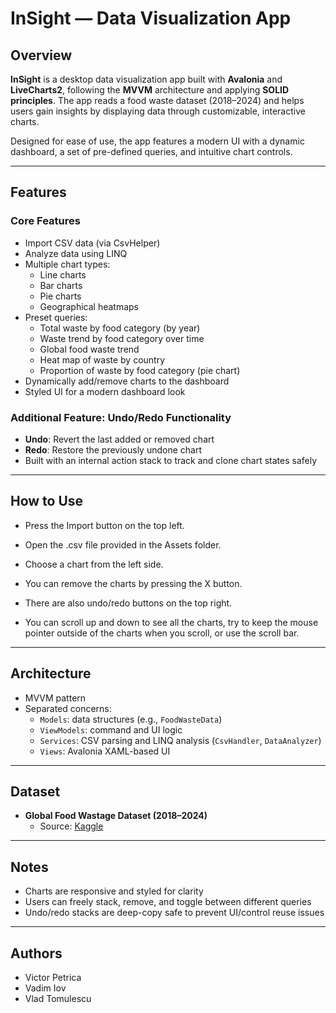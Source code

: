 # InSight — Data Visualization App

## Overview

**InSight** is a desktop data visualization app built with **Avalonia** and **LiveCharts2**, following the **MVVM** architecture and applying **SOLID principles**. The app reads a food waste dataset (2018–2024) and helps users gain insights by displaying data through customizable, interactive charts.

Designed for ease of use, the app features a modern UI with a dynamic dashboard, a set of pre-defined queries, and intuitive chart controls.

---

## Features

### Core Features

- Import CSV data (via CsvHelper)
- Analyze data using LINQ
- Multiple chart types:
  - Line charts
  - Bar charts
  - Pie charts
  - Geographical heatmaps
- Preset queries:
  - Total waste by food category (by year)
  - Waste trend by food category over time
  - Global food waste trend
  - Heat map of waste by country
  - Proportion of waste by food category (pie chart)
- Dynamically add/remove charts to the dashboard
- Styled UI for a modern dashboard look

### Additional Feature: Undo/Redo Functionality

- **Undo**: Revert the last added or removed chart
- **Redo**: Restore the previously undone chart
- Built with an internal action stack to track and clone chart states safely

---

## How to Use

- Press the Import button on the top left.

- Open the .csv file provided in the Assets folder.

- Choose a chart from the left side.

- You can remove the charts by pressing the X button.

- There are also undo/redo buttons on the top right.
  
- You can scroll up and down to see all the charts, try to keep the mouse pointer outside of the charts when you scroll, or use the scroll bar.

---

## Architecture

- MVVM pattern
- Separated concerns:
  - `Models`: data structures (e.g., `FoodWasteData`)
  - `ViewModels`: command and UI logic
  - `Services`: CSV parsing and LINQ analysis (`CsvHandler`, `DataAnalyzer`)
  - `Views`: Avalonia XAML-based UI

---

## Dataset

- **Global Food Wastage Dataset (2018–2024)**
  - Source: [Kaggle](https://www.kaggle.com/datasets/atharvasoundankar/global-food-wastage-dataset-2018-2024)

---

## Notes

- Charts are responsive and styled for clarity
- Users can freely stack, remove, and toggle between different queries
- Undo/redo stacks are deep-copy safe to prevent UI/control reuse issues

---

## Authors

- Victor Petrica
- Vadim Iov
- Vlad Tomulescu
